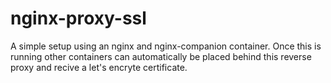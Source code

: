 # nginx-proxy-ssl
A simple setup using an nginx and nginx-companion container. Once this is running other containers can automatically be placed behind this reverse proxy and recive a let's encryte certificate.
